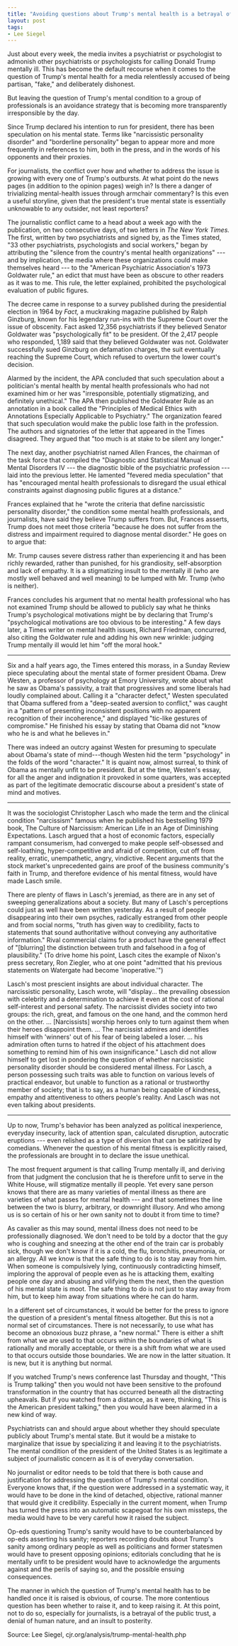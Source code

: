 ```yaml
---
title: "Avoiding questions about Trump's mental health is a betrayal of public trust"
layout: post
tags:
- Lee Siegel
---
```


Just about every week, the media invites a psychiatrist or psychologist to admonish other psychiatrists or psychologists for calling Donald Trump mentally ill. This has become the default recourse when it comes to the question of Trump's mental health for a media relentlessly accused of being partisan, "fake," and deliberately dishonest.

But leaving the question of Trump's mental condition to a group of professionals is an avoidance strategy that is becoming more transparently irresponsible by the day.

Since Trump declared his intention to run for president, there has been speculation on his mental state. Terms like "narcissistic personality disorder" and "borderline personality" began to appear more and more frequently in references to him, both in the press, and in the words of his opponents and their proxies.

For journalists, the conflict over how and whether to address the issue is growing with every one of Trump's outbursts. At what point do the news pages (in addition to the opinion pages) weigh in? Is there a danger of trivializing mental-health issues through armchair commentary? Is this even a useful storyline, given that the president's true mental state is essentially unknowable to any outsider, not least reporters?

The journalistic conflict came to a head about a week ago with the publication, on two consecutive days, of two letters in *The New York Times.* The first, written by two psychiatrists and signed by, as the Times stated, "33 other psychiatrists, psychologists and social workers," began by attributing the "silence from the country's mental health organizations" --- and by implication, the media where these organizations could make themselves heard --- to the "American Psychiatric Association's 1973 Goldwater rule," an edict that must have been as obscure to other readers as it was to me. This rule, the letter explained, prohibited the psychological evaluation of public figures.

The decree came in response to a survey published during the presidential election in 1964 by *Fact,* a muckraking magazine published by Ralph Ginzburg, known for his legendary run-ins with the Supreme Court over the issue of obscenity. Fact asked 12,356 psychiatrists if they believed Senator Goldwater was "psychologically fit" to be president. Of the 2,417 people who responded, 1,189 said that they believed Goldwater was not. Goldwater successfully sued Ginzburg on defamation charges, the suit eventually reaching the Supreme Court, which refused to overturn the lower court's decision.

Alarmed by the incident, the APA concluded that such speculation about a politician's mental health by mental health professionals who had not examined him or her was "irresponsible, potentially stigmatizing, and definitely unethical." The APA then published the Goldwater Rule as an annotation in a book called the "Principles of Medical Ethics with Annotations Especially Applicable to Psychiatry." The organization feared that such speculation would make the public lose faith in the profession. The authors and signatories of the letter that appeared in the Times disagreed. They argued that "too much is at stake to be silent any longer."

The next day, another psychiatrist named Allen Frances, the chairman of the task force that compiled the "Diagnostic and Statistical Manual of Mental Disorders IV --- the diagnostic bible of the psychiatric profession --- laid into the previous letter. He lamented "fevered media speculation" that has "encouraged mental health professionals to disregard the usual ethical constraints against diagnosing public figures at a distance."

Frances explained that he "wrote the criteria that define narcissistic personality disorder," the condition some mental health professionals, and journalists, have said they believe Trump suffers from. But, Frances asserts, Trump does not meet those criteria "because he does not suffer from the distress and impairment required to diagnose mental disorder." He goes on to argue that:

Mr. Trump causes severe distress rather than experiencing it and has been richly rewarded, rather than punished, for his grandiosity, self-absorption and lack of empathy. It is a stigmatizing insult to the mentally ill (who are mostly well behaved and well meaning) to be lumped with Mr. Trump (who is neither).

Frances concludes his argument that no mental health professional who has not examined Trump should be allowed to publicly say what he thinks Trump's psychological motivations might be by declaring that Trump's "psychological motivations are too obvious to be interesting." A few days later, a Times writer on mental health issues, Richard Friedman, concurred, also citing the Goldwater rule and adding his own new wrinkle: judging Trump mentally ill would let him "off the moral hook."

---

Six and a half years ago, the Times entered this morass, in a Sunday Review piece speculating about the mental state of former president Obama. Drew Westen, a professor of psychology at Emory University, wrote about what he saw as Obama's passivity, a trait that progressives and some liberals had loudly complained about. Calling it a "character defect," Westen speculated that Obama suffered from a "deep-seated aversion to conflict," was caught in a "pattern of presenting inconsistent positions with no apparent recognition of their incoherence," and displayed "tic-like gestures of compromise." He finished his essay by stating that Obama did not "know who he is and what he believes in."

There was indeed an outcry against Westen for presuming to speculate about Obama's state of mind---though Westen hid the term "psychology" in the folds of the word "character." It is quaint now, almost surreal, to think of Obama as mentally unfit to be president. But at the time, Westen's essay, for all the anger and indignation it provoked in some quarters, was accepted as part of the legitimate democratic discourse about a president's state of mind and motives.

---

It was the sociologist Christopher Lasch who made the term and the clinical condition "narcissism" famous when he published his bestselling 1979 book, The Culture of Narcissism: American Life in an Age of Diminishing Expectations. Lasch argued that a host of economic factors, especially rampant consumerism, had converged to make people self-obsessed and self-loathing, hyper-competitive and afraid of competition, cut off from reality, erratic, unempathetic, angry, vindictive. Recent arguments that the stock market's unprecedented gains are proof of the business community's faith in Trump, and therefore evidence of his mental fitness, would have made Lasch smile.

There are plenty of flaws in Lasch's jeremiad, as there are in any set of sweeping generalizations about a society. But many of Lasch's perceptions could just as well have been written yesterday. As a result of people disappearing into their own psyches, radically estranged from other people and from social norms, "truth has given way to credibility, facts to statements that sound authoritative without conveying any authoritative information." Rival commercial claims for a product have the general effect of "[blurring] the distinction between truth and falsehood in a fog of plausibility." (To drive home his point, Lasch cites the example of Nixon's press secretary, Ron Ziegler, who at one point "admitted that his previous statements on Watergate had become 'inoperative.'")

Lasch's most prescient insights are about individual character. The narcissistic personality, Lasch wrote, will "display... the prevailing obsession with celebrity and a determination to achieve it even at the cost of rational self-interest and personal safety. The narcissist divides society into two groups: the rich, great, and famous on the one hand, and the common herd on the other. ... [Narcissists] worship heroes only to turn against them when their heroes disappoint them. ... The narcissist admires and identifies himself with 'winners' out of his fear of being labeled a loser. ... his admiration often turns to hatred if the object of his attachment does something to remind him of his own insignificance." Lasch did not allow himself to get lost in pondering the question of whether narcissistic personality disorder should be considered mental illness. For Lasch, a person possessing such traits was able to function on various levels of practical endeavor, but unable to function as a rational or trustworthy member of society; that is to say, as a human being capable of kindness, empathy and attentiveness to others people's reality. And Lasch was not even talking about presidents.

---

Up to now, Trump's behavior has been analyzed as political inexperience, everyday insecurity, lack of attention span, calculated disruption, autocratic eruptions --- even relished as a type of diversion that can be satirized by comedians. Whenever the question of his mental fitness is explicitly raised, the professionals are brought in to declare the issue unethical.

The most frequent argument is that calling Trump mentally ill, and deriving from that judgment the conclusion that he is therefore unfit to serve in the White House, will stigmatize mentally ill people. Yet every sane person knows that there are as many varieties of mental illness as there are varieties of what passes for mental health --- and that sometimes the line between the two is blurry, arbitrary, or downright illusory. And who among us is so certain of his or her own sanity not to doubt it from time to time?

As cavalier as this may sound, mental illness does not need to be professionally diagnosed. We don't need to be told by a doctor that the guy who is coughing and sneezing at the other end of the train car is probably sick, though we don't know if it is a cold, the flu, bronchitis, pneumonia, or an allergy. All we know is that the safe thing to do is to stay away from him. When someone is compulsively lying, continuously contradicting himself, imploring the approval of people even as he is attacking them, exalting people one day and abusing and vilifying them the next, then the question of his mental state is moot. The safe thing to do is not just to stay away from him, but to keep him away from situations where he can do harm.

In a different set of circumstances, it would be better for the press to ignore the question of a president's mental fitness altogether. But this is not a normal set of circumstances. There is not necessarily, to use what has become an obnoxious buzz phrase, a "new normal." There is either a shift from what we are used to that occurs within the boundaries of what is rationally and morally acceptable, or there is a shift from what we are used to that occurs outside those boundaries. We are now in the latter situation. It is new, but it is anything but normal.

If you watched Trump's news conference last Thursday and thought, "This is Trump talking" then you would not have been sensitive to the profound transformation in the country that has occurred beneath all the distracting upheavals. But if you watched from a distance, as it were, thinking, "This is the American president talking," then you would have been alarmed in a new kind of way.

Psychiatrists can and should argue about whether they should speculate publicly about Trump's mental state. But it would be a mistake to marginalize that issue by specializing it and leaving it to the psychiatrists. The mental condition of the president of the United States is as legitimate a subject of journalistic concern as it is of everyday conversation.

No journalist or editor needs to be told that there is both cause and justification for addressing the question of Trump's mental condition. Everyone knows that, if the question were addressed in a systematic way, it would have to be done in the kind of detached, objective, rational manner that would give it credibility. Especially in the current moment, when Trump has turned the press into an automatic scapegoat for his own missteps, the media would have to be very careful how it raised the subject.

Op-eds questioning Trump's sanity would have to be counterbalanced by op-eds asserting his sanity; reporters recording doubts about Trump's sanity among ordinary people as well as politicians and former statesmen would have to present opposing opinions; editorials concluding that he is mentally unfit to be president would have to acknowledge the arguments against and the perils of saying so, and the possible ensuing consequences.

The manner in which the question of Trump's mental health has to be handled once it is raised is obvious, of course. The more contentious question has been whether to raise it, and to keep raising it. At this point, not to do so, especially for journalists, is a betrayal of the public trust, a denial of human nature, and an insult to posterity.

Source: Lee Siegel, cjr.org/analysis/trump-mental-health.php

